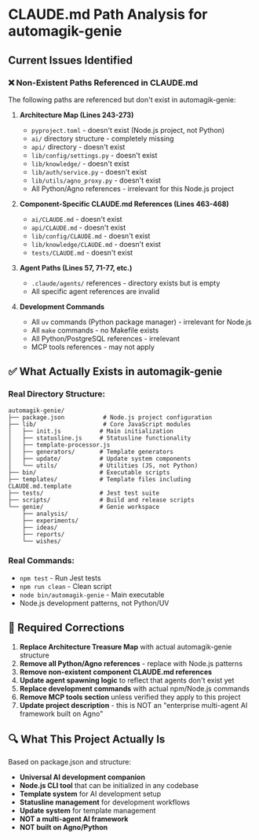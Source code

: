 # CLAUDE.md Path Analysis for automagik-genie

## Current Issues Identified

### ❌ Non-Existent Paths Referenced in CLAUDE.md
The following paths are referenced but don't exist in automagik-genie:

1. **Architecture Map (Lines 243-273)**
   - `pyproject.toml` - doesn't exist (Node.js project, not Python)
   - `ai/` directory structure - completely missing
   - `api/` directory - doesn't exist  
   - `lib/config/settings.py` - doesn't exist
   - `lib/knowledge/` - doesn't exist
   - `lib/auth/service.py` - doesn't exist
   - `lib/utils/agno_proxy.py` - doesn't exist
   - All Python/Agno references - irrelevant for this Node.js project

2. **Component-Specific CLAUDE.md References (Lines 463-468)**
   - `ai/CLAUDE.md` - doesn't exist
   - `api/CLAUDE.md` - doesn't exist  
   - `lib/config/CLAUDE.md` - doesn't exist
   - `lib/knowledge/CLAUDE.md` - doesn't exist
   - `tests/CLAUDE.md` - doesn't exist

3. **Agent Paths (Lines 57, 71-77, etc.)**
   - `.claude/agents/` references - directory exists but is empty
   - All specific agent references are invalid

4. **Development Commands**
   - All `uv` commands (Python package manager) - irrelevant for Node.js
   - All `make` commands - no Makefile exists
   - All Python/PostgreSQL references - irrelevant
   - MCP tools references - may not apply

## ✅ What Actually Exists in automagik-genie

### Real Directory Structure:
```
automagik-genie/
├── package.json           # Node.js project configuration
├── lib/                   # Core JavaScript modules
│   ├── init.js           # Main initialization
│   ├── statusline.js     # Statusline functionality
│   ├── template-processor.js
│   ├── generators/       # Template generators
│   ├── update/           # Update system components
│   └── utils/            # Utilities (JS, not Python)
├── bin/                  # Executable scripts
├── templates/            # Template files including CLAUDE.md.template
├── tests/                # Jest test suite
├── scripts/              # Build and release scripts
└── genie/                # Genie workspace
    ├── analysis/
    ├── experiments/  
    ├── ideas/
    ├── reports/
    └── wishes/
```

### Real Commands:
- `npm test` - Run Jest tests
- `npm run clean` - Clean script  
- `node bin/automagik-genie` - Main executable
- Node.js development patterns, not Python/UV

## 🎯 Required Corrections

1. **Replace Architecture Treasure Map** with actual automagik-genie structure
2. **Remove all Python/Agno references** - replace with Node.js patterns
3. **Remove non-existent component CLAUDE.md references** 
4. **Update agent spawning logic** to reflect that agents don't exist yet
5. **Replace development commands** with actual npm/Node.js commands
6. **Remove MCP tools section** unless verified they apply to this project
7. **Update project description** - this is NOT an "enterprise multi-agent AI framework built on Agno"

## 🔍 What This Project Actually Is

Based on package.json and structure:
- **Universal AI development companion**  
- **Node.js CLI tool** that can be initialized in any codebase
- **Template system** for AI development setup
- **Statusline management** for development workflows
- **Update system** for template management
- **NOT a multi-agent AI framework**
- **NOT built on Agno/Python**